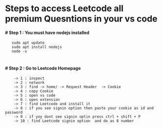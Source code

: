 
# Steps to access Leetcode all premium Quesntions in your vs code

#### # Step 1 : You must have nodejs installed
```
   sudo apt update
   sudo apt install nodejs
   node -v
```
#
#### # Step 2 : Go to Leetcode Homepage
```
    -> 1 : inspect
    -> 2 : network
    -> 3 : find -> home/ -> Request Header  -> Cookie
    -> 4 : copy Cookie
    -> 5 : open vs code
    -> 6 : open extension
    -> 7 : find Leetcode and install it
    -> 8 : if you see signin option then paste your cookie as id and password
    -> 9 : if yoy dont see signin optin press ctrl + shift + P 
    -> 10 : find Leetcode signin option  and do as 8 number
```